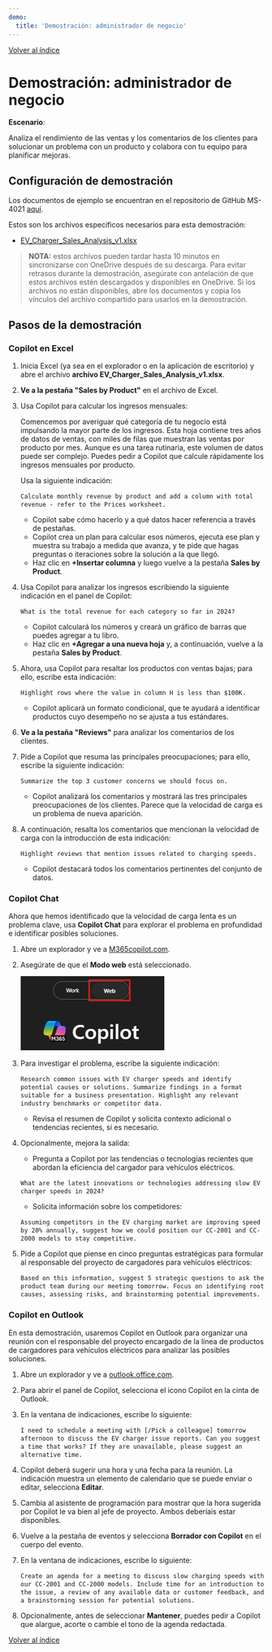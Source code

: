 ```yaml
---
demo:
  title: 'Demostración: administrador de negocio'
---
```


[Volver al índice](https://microsoftlearning.github.io/MS-4021-Copilot-Immersion-Experience/)

# Demostración: administrador de negocio

**Escenario**:

Analiza el rendimiento de las ventas y los comentarios de los clientes para solucionar un problema con un producto y colabora con tu equipo para planificar mejoras.

## Configuración de demostración

Los documentos de ejemplo se encuentran en el repositorio de GitHub MS-4021 [aquí](https://github.com/MicrosoftLearning/MS-4021-Copilot-Immersion-Experience/tree/master/ResourceFiles).

Estos son los archivos específicos necesarios para esta demostración:

- [EV_Charger_Sales_Analysis_v1.xlsx](https://github.com/MicrosoftLearning/MS-4021-Copilot-Immersion-Experience/raw/master/ResourceFiles/EV_Charger_Sales_Analysis_v1.xlsx)

> **NOTA:** estos archivos pueden tardar hasta 10 minutos en sincronizarse con OneDrive después de su descarga. Para evitar retrasos durante la demostración, asegúrate con antelación de que estos archivos estén descargados y disponibles en OneDrive. Si los archivos no están disponibles, abre los documentos y copia los vínculos del archivo compartido para usarlos en la demostración.

## Pasos de la demostración

### Copilot en Excel

1. Inicia Excel (ya sea en el explorador o en la aplicación de escritorio) y abre el archivo **archivo EV_Charger_Sales_Analysis_v1.xlsx**.

1. **Ve a la pestaña "Sales by Product"** en el archivo de Excel.

1. Usa Copilot para calcular los ingresos mensuales:  

   Comencemos por averiguar qué categoría de tu negocio está impulsando la mayor parte de los ingresos. Esta hoja contiene tres años de datos de ventas, con miles de filas que muestran las ventas por producto por mes. Aunque es una tarea rutinaria, este volumen de datos puede ser complejo. Puedes pedir a Copilot que calcule rápidamente los ingresos mensuales por producto.

   Usa la siguiente indicación:

   ```text
   Calculate monthly revenue by product and add a column with total revenue - refer to the Prices worksheet.
   ```

    - Copilot sabe cómo hacerlo y a qué datos hacer referencia a través de pestañas.
    - Copilot crea un plan para calcular esos números, ejecuta ese plan y muestra su trabajo a medida que avanza, y te pide que hagas preguntas o iteraciones sobre la solución a la que llegó.
    - Haz clic en **+Insertar columna** y luego vuelve a la pestaña **Sales by Product**.

1. Usa Copilot para analizar los ingresos escribiendo la siguiente indicación en el panel de Copilot:

    ```text
    What is the total revenue for each category so far in 2024?
    ```

    - Copilot calculará los números y creará un gráfico de barras que puedes agregar a tu libro.
    - Haz clic en **+Agregar a una nueva hoja** y, a continuación, vuelve a la pestaña **Sales by Product**.

1. Ahora, usa Copilot para resaltar los productos con ventas bajas; para ello, escribe esta indicación:

    ```text
    Highlight rows where the value in column H is less than $100K.
    ```

    - Copilot aplicará un formato condicional, que te ayudará a identificar productos cuyo desempeño no se ajusta a tus estándares.

1. **Ve a la pestaña "Reviews"** para analizar los comentarios de los clientes.

1. Pide a Copilot que resuma las principales preocupaciones; para ello, escribe la siguiente indicación:

    ```text
    Summarize the top 3 customer concerns we should focus on.
    ```

    - Copilot analizará los comentarios y mostrará las tres principales preocupaciones de los clientes. Parece que la velocidad de carga es un problema de nueva aparición.

1. A continuación, resalta los comentarios que mencionan la velocidad de carga con la introducción de esta indicación:

    ```text
    Highlight reviews that mention issues related to charging speeds.
    ```

    - Copilot destacará todos los comentarios pertinentes del conjunto de datos.

### Copilot Chat

Ahora que hemos identificado que la velocidad de carga lenta es un problema clave, usa **Copilot Chat** para explorar el problema en profundidad e identificar posibles soluciones.

1. Abre un explorador y ve a [M365copilot.com](https://m365copilot.com/).  

1. Asegúrate de que el **Modo web** está seleccionado.  

    ![Captura de pantalla que muestra la pestaña modo web.](../Prompts/Media/web-mode.png)

1. Para investigar el problema, escribe la siguiente indicación:
  
    ```text
    Research common issues with EV charger speeds and identify potential causes or solutions. Summarize findings in a format suitable for a business presentation. Highlight any relevant industry benchmarks or competitor data.
    ```

   - Revisa el resumen de Copilot y solicita contexto adicional o tendencias recientes, si es necesario.  

1. Opcionalmente, mejora la salida:
   - Pregunta a Copilot por las tendencias o tecnologías recientes que abordan la eficiencia del cargador para vehículos eléctricos.

    ```text
    What are the latest innovations or technologies addressing slow EV charger speeds in 2024?
    ```

   - Solicita información sobre los competidores:

    ```text
    Assuming competitors in the EV charging market are improving speed by 20% annually, suggest how we could position our CC-2001 and CC-2000 models to stay competitive.
    ```

1. Pide a Copilot que piense en cinco preguntas estratégicas para formular al responsable del proyecto de cargadores para vehículos eléctricos:

    ```text
    Based on this information, suggest 5 strategic questions to ask the product team during our meeting tomorrow. Focus on identifying root causes, assessing risks, and brainstorming potential improvements.
    ```

### Copilot en Outlook

En esta demostración, usaremos Copilot en Outlook para organizar una reunión con el responsable del proyecto encargado de la línea de productos de cargadores para vehículos eléctricos para analizar las posibles soluciones.

1. Abre un explorador y ve a [outlook.office.com](https://outlook.office.com.com/).

1. Para abrir el panel de Copilot, selecciona el icono Copilot en la cinta de Outlook.

1. En la ventana de indicaciones, escribe lo siguiente:

    ```text
    I need to schedule a meeting with [/Pick a colleague] tomorrow afternoon to discuss the EV charger issue reports. Can you suggest a time that works? If they are unavailable, please suggest an alternative time.
    ```

1. Copilot deberá sugerir una hora y una fecha para la reunión. La indicación muestra un elemento de calendario que se puede enviar o editar, selecciona **Editar**.

1. Cambia al asistente de programación para mostrar que la hora sugerida por Copilot le va bien al jefe de proyecto. Ambos deberíais estar disponibles.

1. Vuelve a la pestaña de eventos y selecciona **Borrador con Copilot** en el cuerpo del evento.

1. En la ventana de indicaciones, escribe lo siguiente:

    ```text
    Create an agenda for a meeting to discuss slow charging speeds with our CC-2001 and CC-2000 models. Include time for an introduction to the issue, a review of any available data or customer feedback, and a brainstorming session for potential solutions.  
    ```

1. Opcionalmente, antes de seleccionar **Mantener**, puedes pedir a Copilot que alargue, acorte o cambie el tono de la agenda redactada.

[Volver al índice](https://microsoftlearning.github.io/MS-4021-Copilot-Immersion-Experience/)
